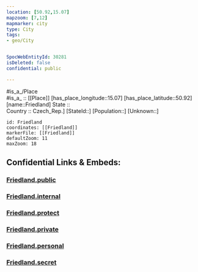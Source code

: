 ```yaml
---
location: [50.92,15.07] 
mapzoom: [7,12] 
mapmarker: city 
type: City
tags:
- geo/City


SpocWebEntityId: 30281
isDeleted: false
confidential: public

---
```

#is_a_/Place  
#is_a_ :: [[Place]] 
[has_place_longitude::15.07] 
[has_place_latitude::50.92] 
[name::Friedland] 
State ::  
Country :: Czech_Rep.] 
[StateId::] 
[Population::] 
[Unknown::] 


```leaflet
id: Friedland
coordinates: [[Friedland]] 
markerFile: [[Friedland]] 
defaultZoom: 11 
maxZoom: 18
```


## Confidential Links & Embeds: 

### [Friedland.public](/_public/\Earth\Continent\Europe\Europe~Central\Czech_Republic\regions~Czech_Republic\Liberecký\CityFriedland.public.md) 

### [Friedland.internal](/_internal/\Earth\Continent\Europe\Europe~Central\Czech_Republic\regions~Czech_Republic\Liberecký\CityFriedland.internal.md) 

### [Friedland.protect](/_protect/\Earth\Continent\Europe\Europe~Central\Czech_Republic\regions~Czech_Republic\Liberecký\CityFriedland.protect.md) 

### [Friedland.private](/_private/\Earth\Continent\Europe\Europe~Central\Czech_Republic\regions~Czech_Republic\Liberecký\CityFriedland.private.md) 

### [Friedland.personal](/_personal/\Earth\Continent\Europe\Europe~Central\Czech_Republic\regions~Czech_Republic\Liberecký\CityFriedland.personal.md) 

### [Friedland.secret](/_secret/\Earth\Continent\Europe\Europe~Central\Czech_Republic\regions~Czech_Republic\Liberecký\CityFriedland.secret.md)

